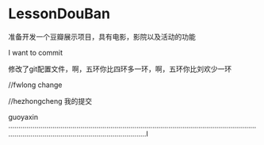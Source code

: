# LessonDouBan
准备开发一个豆瓣展示项目，具有电影，影院以及活动的功能

I want to commit 



修改了git配置文件，啊，五环你比四环多一环，啊，五环你比刘欢少一环


//fwlong change


//hezhongcheng  我的提交

guoyaxin .................................................................................................................................................................................................I